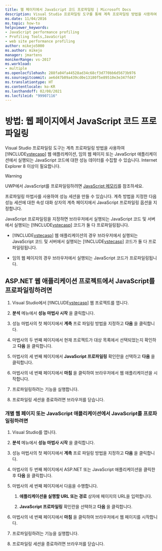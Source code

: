```yaml
---
title: 웹 페이지에서 JavaScript 코드 프로파일링 | Microsoft Docs
description: Visual Studio 프로파일링 도구를 통해 계측 프로파일링 방법을 사용하여 JavaScript 코드의 성능 데이터를 수집하는 방법을 알아봅니다.
ms.date: 11/04/2016
ms.topic: how-to
helpviewer_keywords:
- JavaScript performance profiling
- Profiling Tools,JavaScript
- web site performance profiling
author: mikejo5000
ms.author: mikejo
manager: jmartens
monikerRange: vs-2017
ms.workload:
- multiple
ms.openlocfilehash: 288fa04fa44528ad34c68cf3d770bb6d5673b976
ms.sourcegitcommit: ae6d47b09a439cd0e13180f5e89510e3e347fd47
ms.translationtype: HT
ms.contentlocale: ko-KR
ms.lasthandoff: 02/08/2021
ms.locfileid: "99907116"
---
```

# <a name="how-to-profile-javascript-code-in-web-pages"></a>방법: 웹 페이지에서 JavaScript 코드 프로파일링

Visual Studio 프로파일링 도구는 계측 프로파일링 방법을 사용하여 [!INCLUDE[vstecasp](../code-quality/includes/vstecasp_md.md)] 웹 애플리케이션, 임의 웹 페이지 또는 JavaScript 애플리케이션에서 실행되는 JavaScript 코드에 대한 성능 데이터를 수집할 수 있습니다. Internet Explorer 8 이상이 필요합니다.

> [!WARNING]
> UWP에서 JavaScript를 프로파일링하려면 [JavaScript 메모리](../profiling/javascript-memory.md)를 참조하세요.

프로파일링 마법사를 사용하여 성능 세션을 만들 수 있습니다. 계측 방법을 지정한 다음 성능 세션에 대한 속성 대화 상자의 계측 페이지에서 JavaScript 프로파일링 옵션을 지정합니다.

JavaScript 프로파일링을 지정하면 브라우저에서 실행되는 JavaScript 코드 및 서버에서 실행되는 [!INCLUDE[vstecasp](../code-quality/includes/vstecasp_md.md)] 코드가 둘 다 프로파일링됩니다.

- [!INCLUDE[vstecasp](../code-quality/includes/vstecasp_md.md)] 웹 애플리케이션의 경우 브라우저에서 실행되는 JavaScript 코드 및 서버에서 실행되는 [!INCLUDE[vstecasp](../code-quality/includes/vstecasp_md.md)] 코드가 둘 다 프로파일링됩니다.

- 임의 웹 페이지의 경우 브라우저에서 실행되는 JavaScript 코드가 프로파일링됩니다.

## <a name="to-profile-javascript-in-an-aspnet-web-application-project"></a>ASP.NET 웹 애플리케이션 프로젝트에서 JavaScript를 프로파일링하려면

1. Visual Studio에서 [!INCLUDE[vstecasp](../code-quality/includes/vstecasp_md.md)] 웹 프로젝트를 엽니다.

2. **분석** 메뉴에서 **성능 마법사 시작** 을 클릭합니다.

3. 성능 마법사의 첫 페이지에서 **계측** 프로 파일링 방법을 지정하고 **다음** 을 클릭합니다.

4. 마법사의 두 번째 페이지에서 현재 프로젝트가 대상 목록에서 선택되었는지 확인하고 **다음** 을 클릭합니다.

5. 마법사의 세 번째 페이지에서 **JavaScript 프로파일링** 확인란을 선택하고 **다음** 을 클릭합니다.

6. 마법사의 네 번째 페이지에서 **마침** 을 클릭하여 브라우저에서 웹 애플리케이션을 시작합니다.

7. 프로파일링하려는 기능을 실행합니다.

8. 프로파일링 세션을 종료하려면 브라우저를 닫습니다.

### <a name="to-profile-javascript-in-individual-web-pages-or-a-javascript-applications"></a>개별 웹 페이지 또는 JavaScript 애플리케이션에서 JavaScript를 프로파일링하려면

1. Visual Studio를 엽니다.

2. **분석** 메뉴에서 **성능 마법사 시작** 을 클릭합니다.

3. 성능 마법사의 첫 페이지에서 **계측** 프로 파일링 방법을 지정하고 **다음** 을 클릭합니다.

4. 마법사의 두 번째 페이지에서 ASP.NET 또는 JavaScript 애플리케이션을 클릭한 후 **다음** 을 클릭합니다.

5. 마법사의 세 번째 페이지에서 다음을 수행합니다.

    1. **애플리케이션을 실행할 URL 또는 경로** 상자에 페이지의 URL을 입력합니다.

    2. **JavaScript 프로파일링** 확인란을 선택하고 **다음** 을 클릭합니다.

6. 마법사의 네 번째 페이지에서 **마침** 을 클릭하여 브라우저에서 웹 페이지를 시작합니다.

7. 프로파일링하려는 기능을 실행합니다.

8. 프로파일링 세션을 종료하려면 브라우저를 닫습니다.
